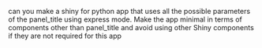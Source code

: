 can you make a shiny for python app that uses all the possible parameters of the panel_title using express mode.
Make the app minimal in terms of components other than panel_title and avoid using other Shiny components if they are not required for this app
